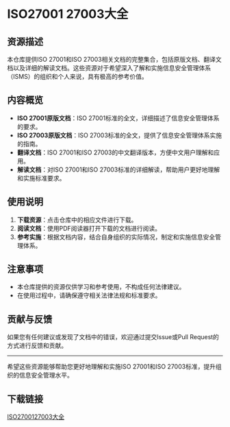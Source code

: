 # ISO27001 27003大全

## 资源描述

本仓库提供ISO 27001和ISO 27003相关文档的完整集合，包括原版文档、翻译文档以及详细的解读文档。这些资源对于希望深入了解和实施信息安全管理体系（ISMS）的组织和个人来说，具有极高的参考价值。

## 内容概览

- **ISO 27001原版文档**：ISO 27001标准的全文，详细描述了信息安全管理体系的要求。
- **ISO 27003原版文档**：ISO 27003标准的全文，提供了信息安全管理体系实施的指南。
- **翻译文档**：ISO 27001和ISO 27003的中文翻译版本，方便中文用户理解和应用。
- **解读文档**：对ISO 27001和ISO 27003标准的详细解读，帮助用户更好地理解和实施标准要求。

## 使用说明

1. **下载资源**：点击仓库中的相应文件进行下载。
2. **阅读文档**：使用PDF阅读器打开下载的文档进行阅读。
3. **参考实施**：根据文档内容，结合自身组织的实际情况，制定和实施信息安全管理体系。

## 注意事项

- 本仓库提供的资源仅供学习和参考使用，不构成任何法律建议。
- 在使用过程中，请确保遵守相关法律法规和标准要求。

## 贡献与反馈

如果您有任何建议或发现了文档中的错误，欢迎通过提交Issue或Pull Request的方式进行反馈和贡献。

---

希望这些资源能够帮助您更好地理解和实施ISO 27001和ISO 27003标准，提升组织的信息安全管理水平。

## 下载链接

[ISO2700127003大全](https://pan.quark.cn/s/808318411ea9)
